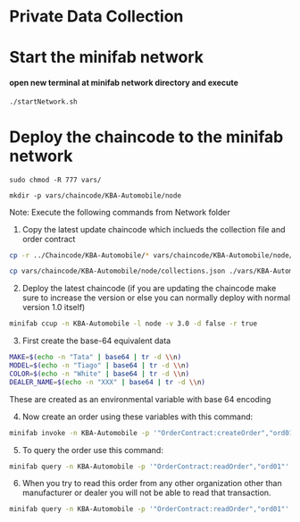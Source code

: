 # Private Data Collection

# Start the minifab network
#### open new terminal at minifab network directory and execute
```
./startNetwork.sh
```

# Deploy the chaincode to the minifab network

```
sudo chmod -R 777 vars/
```

```
mkdir -p vars/chaincode/KBA-Automobile/node
```


Note: Execute the following commands from Network folder

1. Copy the latest update chaincode which inclueds the collection file and order contract
```bash
cp -r ../Chaincode/KBA-Automobile/* vars/chaincode/KBA-Automobile/node/
```

```bash
cp vars/chaincode/KBA-Automobile/node/collections.json ./vars/KBA-Automobile_collection_config.json
```

2. Deploy the latest chaincode (if you are updating the chaincode make sure to increase the version or else you can normally deploy with normal version 1.0 itself)

```bash
minifab ccup -n KBA-Automobile -l node -v 3.0 -d false -r true
```

3. First create the base-64 equivalent data

```bash
MAKE=$(echo -n "Tata" | base64 | tr -d \\n)
MODEL=$(echo -n "Tiago" | base64 | tr -d \\n)
COLOR=$(echo -n "White" | base64 | tr -d \\n)
DEALER_NAME=$(echo -n "XXX" | base64 | tr -d \\n)
```

These are created as an environmental variable with base 64 encoding

4. Now create an order using these variables with this command:

```bash
minifab invoke -n KBA-Automobile -p '"OrderContract:createOrder","ord01"' -t '{"make":"'$MAKE'","model":"'$MODEL'","color":"'$COLOR'","dealerName":"'$DEALER_NAME'"}' -o dealer.auto.com
```

5. To query the order use this command:

```bash
minifab query -n KBA-Automobile -p '"OrderContract:readOrder","ord01"'
```

6. When you try to read this order from any other organization other than manufacturer or dealer you will not be able to read that transaction.

```bash
minifab query -n KBA-Automobile -p '"OrderContract:readOrder","ord01"' -o mvd.auto.com
```

